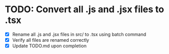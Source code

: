 # TODO: Convert all .js and .jsx files to .tsx

- [x] Rename all .js and .jsx files in src/ to .tsx using batch command
- [x] Verify all files are renamed correctly
- [x] Update TODO.md upon completion
